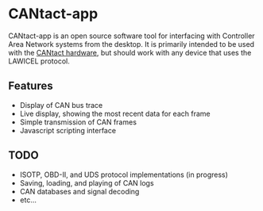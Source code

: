 # CANtact-app

CANtact-app is an open source software tool for interfacing with Controller Area
Network systems from the desktop. It is primarily intended to be used with the
[CANtact hardware](https://github.com/linklayer/cantact-hw), but should work
with any device that uses the LAWICEL protocol.

## Features
- Display of CAN bus trace
- Live display, showing the most recent data for each frame
- Simple transmission of CAN frames
- Javascript scripting interface

## TODO
- ISOTP, OBD-II, and UDS protocol implementations (in progress)
- Saving, loading, and playing of CAN logs
- CAN databases and signal decoding
- etc...
